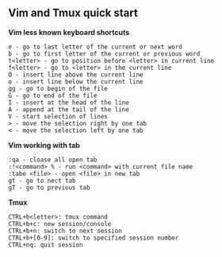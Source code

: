 ## Vim and Tmux quick start

**Vim less known keyboard shortcuts**

    e - go to last letter of the current or next word
    b - go to first letter of the current or previous word
    t<letter> - go to position before <letter> in current line
    f<letter> - go to <letter> in the current line
    O - insert line above the current line
    o - insert line below the current line
    gg - go to begin of the file
    G - go to end of the file
    I - insert at the head of the line
    A - append at the tail of the line
    V - start selection of lines
    > - move the selection right by one tab
    < - move the selection left by one tab

**Vim working with tab**

    :qa - cloase all open tab
    :!<command> % - run <command> with current file name
    :tabe <file> - open <file> in new tab
    gt - go to nect tab
    gT - go to previous tab

**Tmux**

    CTRL+b<letter>: tmux command
    CTRL+b+c: new session/console
    CTRL+b+n: switch to next session
    CTRL+b+[0-9]: switch to specified session number 
    CTRL+nq: quit session


